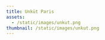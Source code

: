 ```yaml
---
title: Unküt Paris
assets:
  - /static/images/unkut.png
thumbnail: /static/images/unkut.png
---
```

